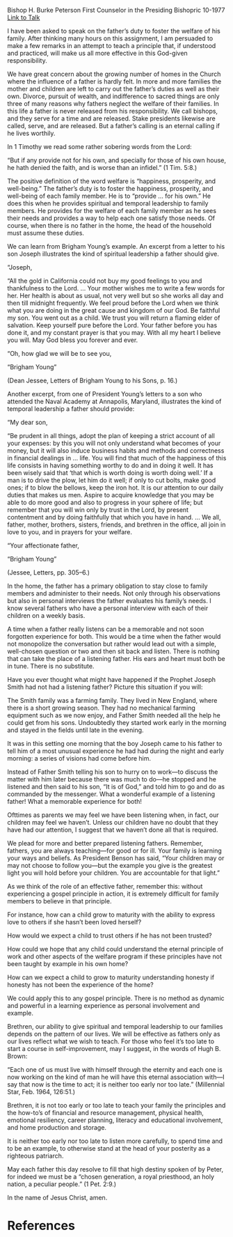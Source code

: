 Bishop H. Burke Peterson
First Counselor in the Presiding Bishopric
10-1977
[Link to Talk](https://www.churchofjesuschrist.org/study/general-conference/1977/10/the-fathers-duty-to-foster-the-welfare-of-his-family?lang=eng)

I have been asked to speak on the father’s duty to foster the welfare of his family. After thinking many hours on this assignment, I am persuaded to make a few remarks in an attempt to teach a principle that, if understood and practiced, will make us all more effective in this God-given responsibility.

We have great concern about the growing number of homes in the Church where the influence of a father is hardly felt. In more and more families the mother and children are left to carry out the father’s duties as well as their own. Divorce, pursuit of wealth, and indifference to sacred things are only three of many reasons why fathers neglect the welfare of their families. In this life a father is never released from his responsibility. We call bishops, and they serve for a time and are released. Stake presidents likewise are called, serve, and are released. But a father’s calling is an eternal calling if he lives worthily.

In 1 Timothy we read some rather sobering words from the Lord:

“But if any provide not for his own, and specially for those of his own house, he hath denied the faith, and is worse than an infidel.” (1 Tim. 5:8.)

The positive definition of the word welfare is “happiness, prosperity, and well-being.” The father’s duty is to foster the happiness, prosperity, and well-being of each family member. He is to “provide … for his own.” He does this when he provides spiritual and temporal leadership to family members. He provides for the welfare of each family member as he sees their needs and provides a way to help each one satisfy those needs. Of course, when there is no father in the home, the head of the household must assume these duties.

We can learn from Brigham Young’s example. An excerpt from a letter to his son Joseph illustrates the kind of spiritual leadership a father should give.

“Joseph,

“All the gold in California could not buy my good feelings to you and thankfulness to the Lord. … Your mother wishes me to write a few words for her. Her health is about as usual, not very well but so she works all day and then till midnight frequently. We feel proud before the Lord when we think what you are doing in the great cause and kingdom of our God. Be faithful my son. You went out as a child. We trust you will return a flaming elder of salvation. Keep yourself pure before the Lord. Your father before you has done it, and my constant prayer is that you may. With all my heart I believe you will. May God bless you forever and ever.

“Oh, how glad we will be to see you,

“Brigham Young”

(Dean Jessee, Letters of Brigham Young to his Sons, p. 16.)

Another excerpt, from one of President Young’s letters to a son who attended the Naval Academy at Annapolis, Maryland, illustrates the kind of temporal leadership a father should provide:

“My dear son,

“Be prudent in all things, adopt the plan of keeping a strict account of all your expenses: by this you will not only understand what becomes of your money, but it will also induce business habits and methods and correctness in financial dealings in … life. You will find that much of the happiness of this life consists in having something worthy to do and in doing it well. It has been wisely said that ‘that which is worth doing is worth doing well.’ If a man is to drive the plow, let him do it well; if only to cut bolts, make good ones; if to blow the bellows, keep the iron hot. It is our attention to our daily duties that makes us men. Aspire to acquire knowledge that you may be able to do more good and also to progress in your sphere of life; but remember that you will win only by trust in the Lord, by present contentment and by doing faithfully that which you have in hand. … We all, father, mother, brothers, sisters, friends, and brethren in the office, all join in love to you, and in prayers for your welfare.

“Your affectionate father,

“Brigham Young”

(Jessee, Letters, pp. 305–6.)

In the home, the father has a primary obligation to stay close to family members and administer to their needs. Not only through his observations but also in personal interviews the father evaluates his family’s needs. I know several fathers who have a personal interview with each of their children on a weekly basis.

A time when a father really listens can be a memorable and not soon forgotten experience for both. This would be a time when the father would not monopolize the conversation but rather would lead out with a simple, well-chosen question or two and then sit back and listen. There is nothing that can take the place of a listening father. His ears and heart must both be in tune. There is no substitute.



Have you ever thought what might have happened if the Prophet Joseph Smith had not had a listening father? Picture this situation if you will:

The Smith family was a farming family. They lived in New England, where there is a short growing season. They had no mechanical farming equipment such as we now enjoy, and Father Smith needed all the help he could get from his sons. Undoubtedly they started work early in the morning and stayed in the fields until late in the evening.

It was in this setting one morning that the boy Joseph came to his father to tell him of a most unusual experience he had had during the night and early morning: a series of visions had come before him.

Instead of Father Smith telling his son to hurry on to work—to discuss the matter with him later because there was much to do—he stopped and he listened and then said to his son, “It is of God,” and told him to go and do as commanded by the messenger. What a wonderful example of a listening father! What a memorable experience for both!

Ofttimes as parents we may feel we have been listening when, in fact, our children may feel we haven’t. Unless our children have no doubt that they have had our attention, I suggest that we haven’t done all that is required.

We plead for more and better prepared listening fathers. Remember, fathers, you are always teaching—for good or for ill. Your family is learning your ways and beliefs. As President Benson has said, “Your children may or may not choose to follow you—but the example you give is the greatest light you will hold before your children. You are accountable for that light.”

As we think of the role of an effective father, remember this: without experiencing a gospel principle in action, it is extremely difficult for family members to believe in that principle.

For instance, how can a child grow to maturity with the ability to express love to others if she hasn’t been loved herself?

How would we expect a child to trust others if he has not been trusted?

How could we hope that any child could understand the eternal principle of work and other aspects of the welfare program if these principles have not been taught by example in his own home?

How can we expect a child to grow to maturity understanding honesty if honesty has not been the experience of the home?

We could apply this to any gospel principle. There is no method as dynamic and powerful in a learning experience as personal involvement and example.

Brethren, our ability to give spiritual and temporal leadership to our families depends on the pattern of our lives. We will be effective as fathers only as our lives reflect what we wish to teach. For those who feel it’s too late to start a course in self-improvement, may I suggest, in the words of Hugh B. Brown:

“Each one of us must live with himself through the eternity and each one is now working on the kind of man he will have this eternal association with—I say that now is the time to act; it is neither too early nor too late.” (Millennial Star, Feb. 1964, 126:51.)

Brethren, it is not too early or too late to teach your family the principles and the how-to’s of financial and resource management, physical health, emotional resiliency, career planning, literacy and educational involvement, and home production and storage.

It is neither too early nor too late to listen more carefully, to spend time and to be an example, to otherwise stand at the head of your posterity as a righteous patriarch.

May each father this day resolve to fill that high destiny spoken of by Peter, for indeed we must be a “chosen generation, a royal priesthood, an holy nation, a peculiar people.” (1 Pet. 2:9.)

In the name of Jesus Christ, amen.

# References
